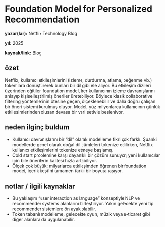 # Foundation Model for Personalized Recommendation

**yazar(lar):** Netflix Technology Blog

**yıl:** 2025

**kaynak/link:** [Blog](https://netflixtechblog.com/foundation-model-for-personalized-recommendation-1a0bd8e02d39)

## özet

Netflix, kullanıcı etkileşimlerini (izleme, durdurma, atlama, beğenme vb.) token’lara dönüştürerek bunları bir dil gibi ele alıyor. Bu etkileşim dizileri üzerinden eğitilen foundation model, her kullanıcının izleme davranışlarını anlayıp kişiselleştirilmiş öneriler üretebiliyor. Böylece klasik collaborative filtering yöntemlerinin ötesine geçen, ölçeklenebilir ve daha doğru çalışan bir öneri sistemi kurulmuş oluyor. Model, yüz milyonlarca kullanıcının günlük etkileşimlerinden oluşan devasa bir veri setiyle besleniyor.

## neden ilginç buldum

- Kullanıcı davranışlarını bir “dil” olarak modelleme fikri çok farklı. Şuanki modellerde genel olarak doğal dil cümleleri tokenize edilirken, Netflix kullanıcı etkileşimlerini tokenize etmeye başlamış.
- Cold start problemine karşı dayanıklı bir çözüm sunuyor; yeni kullanıcılar için bile önerilerin kalitesi hızla artabiliyor.  
- Ölçek çok büyük: milyarlarca etkileşimden öğrenen bir foundation model, içerik keşfini tamamen farklı bir boyuta taşıyor.  

## notlar / ilgili kaynaklar

- Bu yaklaşım “user interaction as language” konseptiyle NLP ve recommender systems alanlarını birleştiriyor. Yakın gelecekte yeni tip recommender sistemlere ön ayak olabilir.
- Token tabanlı modelleme, gelecekte oyun, müzik veya e-ticaret gibi diğer alanlara da uygulanabilir.  

